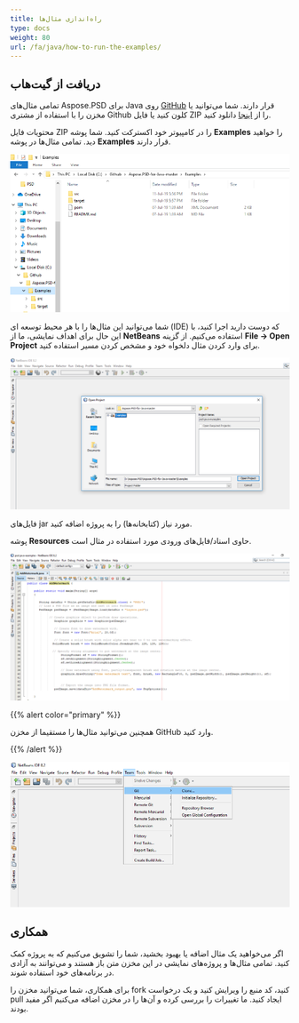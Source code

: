 ```yaml
---
title: راه‌اندازی مثال‌ها
type: docs
weight: 80
url: /fa/java/how-to-run-the-examples/
---
```


## **دریافت از گیت‌هاب**
تمامی مثال‌های Aspose.PSD برای Java روی [GitHub](https://github.com/aspose-psd/Aspose.PSD-for-Java) قرار دارند. شما می‌توانید یا مخزن را با استفاده از مشتری Github کلون کنید یا فایل ZIP را از [اینجا](https://github.com/aspose-psd/Aspose.PSD-for-Java/archive/master.zip) دانلود کنید.

محتویات فایل ZIP را در کامپیوتر خود اکسترکت کنید. شما پوشه **Examples** را خواهید دید. تمامی مثال‌ها در پوشه **Examples** قرار دارند.

![todo:image_alt_text](how-to-run-the-examples_1.png)

شما می‌توانید این مثال‌ها را با هر محیط توسعه ای (IDE) که دوست دارید اجرا کنید، با این حال برای اهداف نمایشی، ما از **NetBeans** استفاده می‌کنیم. از گزینه **File -> Open** **Project** برای وارد کردن مثال دلخواه خود و مشخص کردن مسیر استفاده کنید.

![todo:image_alt_text](how-to-run-the-examples_2.png)

فایل‌های jar مورد نیاز (کتابخانه‌ها) را به پروژه اضافه کنید.

پوشه **Resources** حاوی اسناد/فایل‌های ورودی مورد استفاده در مثال است.

![todo:image_alt_text](how-to-run-the-examples_3.png)


{{% alert color="primary" %}} 

همچنین می‌توانید مثال‌ها را مستقیما از مخزن GitHub وارد کنید.

{{% /alert %}} 

![todo:image_alt_text](how-to-run-the-examples_4.png)

## **همکاری**
اگر می‌خواهید یک مثال اضافه یا بهبود بخشید، شما را تشویق می‌کنیم که به پروژه کمک کنید. تمامی مثال‌ها و پروژه‌های نمایشی در این مخزن متن باز هستند و می‌توانند به آزادی در برنامه‌های خود استفاده شوند.

برای همکاری، شما می‌توانید مخزن را fork کنید، کد منبع را ویرایش کنید و یک درخواست pull ایجاد کنید. ما تغییرات را بررسی کرده و آن‌ها را در مخزن اضافه می‌کنیم اگر مفید بودند.
